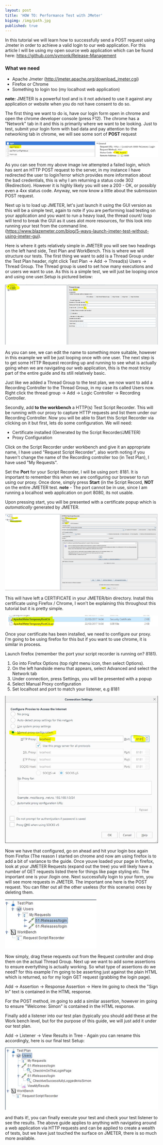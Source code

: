 ```yaml
---
layout: post
title: 'HOW TO: Performance Test with JMeter'
bigimg: /img/path.jpg
published: true
---
```



In this tutorial we will learn how to successfully send a POST request using Jmeter in order to achieve a valid login to our web application.  For this article I will be using my open source web application which can be found here: https://github.com/symonk/Release-Management

### What we need

- Apache Jmeter (http://jmeter.apache.org/download_jmeter.cgi)
- Firefox or Chrome
- Something to login too (my localhost web application)

**note:** JMETER is a powerful tool and is it not advised to use it against any application or website when you do not have consent to do so.

The first thing we want to do is, have our login form open in chrome and open the chrome developer console (press F12).  The chrome has a "Network" tab in it and this is primarily where we want to be looking.  Just to test, submit your login form with bad data and pay attention to the networking tab in chrome, we will see some sort of **POST** request 


![Failed Login](https://raw.githubusercontent.com/symonk/symonk.github.io/master/img/failedLogin.JPG)

As you can see from my above image ive attempted a failed login, which has sent an HTTP POST request to the server, in my instance I have redirected the user to login?error which provides more information about the bad credentials, this is why I am returning a status code 302 (Redirection).  However it is highly likely you will see a 200 - OK, or possibly even a 4xx status code.  Anyway, we now know a little about the submission POST request.

Next up is to load up JMETER, let's just launch it using the GUI version as this will be a simple test, again to note if you are performing load testing on your application and you want to run a heavy load, the thread count/ loop will tend to break the GUI as it uses alot more resources, for this look into running your test from the command line. (https://www.blazemeter.com/blog/5-ways-launch-jmeter-test-without-using-jmeter-gui).  

Here is where it gets relatively simple in JMETER you will see two headings on the left hand side, Test Plan and WorkBench.  This is where we will structure our tests.  The first thing we want to add is a Thread Group  under the Test Plan header, right click Test Plan -> Add -> Thread(s) Users -> Thread Group.  The Thread group is used to set how many executions and or users we want to use.  As this is a simple test, we will just be looping once and using one user.Setup is pictured below:

![Thread Setup](https://raw.githubusercontent.com/symonk/symonk.github.io/master/img/1.JPG)

As you can see, we can edit the name to something more suitable, however in this example we will be just looping once with one user.  The next step is to get some HTTP Request recording up and running to see what is actually going when we are navigating our web application, this is the most tricky part of the entire guide and its still relatively basic. 

Just like we added a Thread Group to the test plan, we now want to add a Recording Controller to the Thread Group, in my case its called Users now.  Right click the thread group ->  Add -> Logic Controller -> Recording Controller.

Secondly, add **to the workbench** a HTTP(s) Test Script Recorder.  This will be running with our proxy to capture HTTP requests and list them under our Recording Controller.  Now you will be able to Start this Script Recorder via clicking on it but first, lets do some configuration.  We will need:

- Certificate installed (Generated by the Script Recorder/JMETER)
- Proxy Configuration

Click on the Script Recorder under workbench and give it an appropriate name, I have used "Request Script Recorder", also worth noting if you haven't change the name of the Recording controller too (in Test Plan), I have used "My Requests".

Set the **Port** for your Script Recorder, I will be using port: 8181.  It is important to remember this when we are configuring our browser to run using our proxy.  Once done, simply press **Start** (in the Script Record, **NOT** on the entire JMETER test.  **note** - The port cannot be in use, since I am running a localhost web application on port 8080, its not usable.

Upon pressing start, you will be presented with a certificate popup which is *automatically* generated by JMETER.  

![Recording Setup](https://raw.githubusercontent.com/symonk/symonk.github.io/master/img/2.JPG)

This will have left a CERTIFICATE in your JMETER/bin directory.  Install this certificate using Firefox / Chrome, I won't be explaining this throughout this tutorial but it is pretty simple.

![Certificate](https://raw.githubusercontent.com/symonk/symonk.github.io/master/img/3.JPG)

Once your certificate has been installed, we need to configure our proxy.  I'm going to be using firefox for this but if you want to use chrome, it is similar in process.

Launch firefox (remember the port your script recorder is running on? 8181). 

1. Go into Firefox Options (top right menu icon, then select Options).
2. On the left handside menu that appears, select Advanced and select the Network tab
3. Under connection, press Settings, you will be presented with a popup
4. Select Manual Proxy configuration
5. Set localhost and port to match your listener, e.g 8181

![Certificate](https://raw.githubusercontent.com/symonk/symonk.github.io/master/img/4.JPG)

Now we have that configured, go on ahead and hit your login box again from Firefox (The reason I started on chrome and now am using firefox is to add a bit of variance to the guide.  Once youve loaded your page in firefox, look at your JMETER Requests (expand out the tree) you will likely have a number of GET requests listed there for things like page styling etc.  The important one is your /login one.  Next successfully login to your form, you will see more requests in JMETER.  The important one here is the POST request.  You can filter out all the other useless (for this scenario) ones by deleting them.  

![Useful Requests](https://raw.githubusercontent.com/symonk/symonk.github.io/master/img/5.JPG)

Now simply, drag these requests out from the Request controller and drop them on the actual Thread Group.  Next up we want to add some assertions to ensure evertything is actually working. So what type of assertions do we need? for this example I'm going to be asserting just against the plain HTML which is returned,  so for my login GET request (grabbing the login page).  

Add -> Assertion -> Response Assertion -> Here Im going to check the "Sign In" text is contained in the HTML response.

For the POST method, im going to add a similar assertion, however im going to ensure "Welcome: Simon" is contained in the HTML response.

Finally add a listener into our test plan (typically you should add these at the Work bench level, but for the purpose of this guide, we will just add it under our test plan.  

Add -> Listener -> View Results in Tree - Again you can rename this accordingly, here is our final test Setup:

![Final Setup](https://raw.githubusercontent.com/symonk/symonk.github.io/master/img/6.JPG)

and thats it!, you can finally execute your test and check your test listener to see the results.  The above guide applies to anything with navigating around a web application via HTTP requests and can be applied to create a wealth of tests, but we have just touched the surface on JMETER, there is so much more available. 
